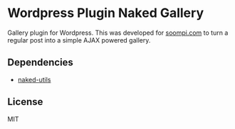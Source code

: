 # Wordpress Plugin Naked Gallery

Gallery plugin for Wordpress. This was developed for [soompi.com](www.soompi.com) to turn a regular post into a simple AJAX powered gallery.

## Dependencies
- [naked-utils](https://github.com/dremonkey/wp-naked-utils)

## License
MIT